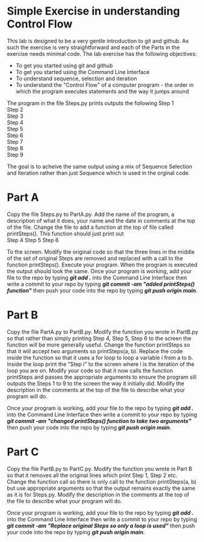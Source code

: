 # Simple Exercise in understanding Control Flow
This lab is designed to be a very gentle introduction to git and github. As such the exercise is very straightforward and each of the Parts in the exercise needs minimal code. The lab exercise has the following objectives:
- To get you started using git and github
- To get you started using the Command Line Interface
- To understand sequence, selection and iteration
- To understand the "Control Flow" of a computer program - the order in which the program executes statements and the way it jumps around

The program in the file Steps.py prints outputs the following
Step 1<br> Step 2<br> Step 3<br> Step 4<br> Step 5<br> Step 6<br> Step 7<br> Step 8<br> Step 9<br>

The goal is to acheive the same output using a mix of Sequence Selection and Iteration rather than just Sequence which is used in the orginal code.

# Part A

Copy the file Steps.py to PartA.py. Add the name of the program, a description of what it does, your name and the date in comments at the top of the file. Change the file to add a function at the top of file called printSteps(). This function should just print out  
Step 4
Step 5
Step 6

To the screen. Modify the original code so that the three lines in the middle of the set of original Steps are removed and replaced with a call to the function printSteps(). Execute your program. When the program is executed the output should look the same. Once your program is working, add your file to the repo by typing ***git add .*** into the Command Line Interface then write a commit to your repo by typing ***git commit -am "added printSteps() function"*** then push your code into the repo by typing ***git push origin main***.

# Part B

Copy the file PartA.py to PartB.py.  Modify the function you wrote in PartB.py so that rather than simply printing Step 4, Step 5, Step 6 to the screen the function will be more generally useful. Change the function printSteps so that it will accept two arguments so printSteps(a, b). Replace the code inside the function so that it uses a for loop to loop a variable i from a to b. Inside the loop print the "Step i" to the screen where i is the iteration of the loop you are on. Modify your code so that it now calls the function printSteps and passes the appropriate arguments to ensure the program sill outputs the Steps 1 to 9 to the screen the way it initially did. Modify the description in the comments at the top of the file to describe what your program will do. 

Once your program is working, add your file to the repo by typing ***git add .*** into the Command Line Interface then write a commit to your repo by typing ***git commit -am "changed printSteps() function to take two arguments"*** then push your code into the repo by typing ***git push origin main***.

# Part C

Copy the file PartB.py to PartC.py. Modify the function you wrote in Part B so that it removes all the original lines which print Step 1, Step 2 etc. Change the function call so there is only call to the function printSteps(a, b) but use appropriate arguments so that the output remains exactly the same as it is for Steps.py. Modify the description in the comments at the top of the file to describe what your program will do.

Once your program is working, add your file to the repo by typing ***git add .*** into the Command Line Interface then write a commit to your repo by typing ***git commit -am "Replace original Steps so only a loop is used"*** then push your code into the repo by typing ***git push origin main***.


